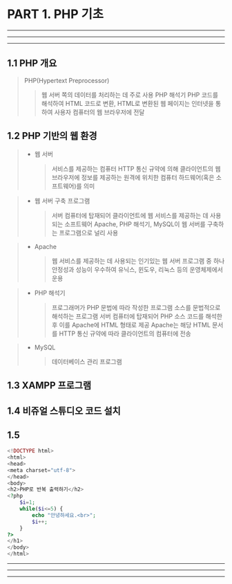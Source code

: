 # PART 1. PHP 기초
      
***  
***
***

## 1.1 PHP 개요
> PHP(Hypertext Preprocessor)
>   > 웹 서버 쪽의 데이터를 처리하는 데 주로 사용 
> PHP 해석기
>   > PHP 코드를 해석하여 HTML 코드로 변환, HTML로 변환된 웹 페이지는 인터넷을 통하여 사용자 컴퓨터의 웹 브라우저에 전달

## 1.2 PHP 기반의 웹 환경
> * 웹 서버  
>   > 서비스를 제공하는 컴퓨터
>   > HTTP 통신 규약에 의해 클라이언트의 웹 브라우저에 정보를 제공하는 원격에 위치한 컴퓨터 하드웨어(혹은 소프트웨어)를 의미

> * 웹 서버 구축 프로그램
>   > 서버 컴퓨터에 탑재되어 클라이언트에 웹 서비스를 제공하는 데 사용되는 소프트웨어
>   > Apache, PHP 해석기, MySQL이 웹 서버를 구축하는 프로그램으로 널리 사용

> * Apache
>   > 웹 서비스를 제공하는 데 사용되는 인기있는 웹 서버 프로그램 중 하나
>   > 안정성과 성능이 우수하여 유닉스, 윈도우, 리눅스 등의 운영체제에서 운용

> * PHP 해석기
>   > 프로그래머가 PHP 문법에 따라 작성한 프로그램 소스를 문법적으로 해석하는 프로그램
>   > 서버 컴퓨터에 탑재되어 PHP 소스 코드를 해석한 후 이를 Apache에 HTML 형태로 제공
>   > Apache는 해당 HTML 문서를 HTTP 통신 규약에 따라 클라이언트의 컴퓨터에 전송

> * MySQL
>   > 데이터베이스 관리 프로그램

## 1.3 XAMPP 프로그램
  
## 1.4 비쥬얼 스튜디오 코드 설치

## 1.5

```php
<!DOCTYPE html>
<html>
<head>
<meta charset="utf-8">
</head>
<body>
<h2>PHP로 반복 출력하기</h2>
<?php
	$i=1;
	while($i<=5) {
		echo "안녕하세요.<br>";
		$i++;
	}
?> 
</h1>
</body>
</html>
```

***
***
***